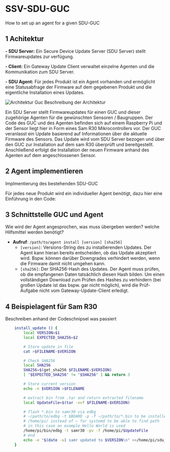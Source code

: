 # SSV-SDU-GUC
How to set up an agent for a given SDU-GUC

## 1 Achitektur
**- SDU Server:** Ein Secure Device Update Server (SDU Server) stellt Firmwareupdates zur verfügung.

**- Client:** Ein Gateway Update Client verwaltet einzelne Agenten und die Kommunikation zum SDU Server.

**- SDU Agent:** Für jedes Produkt ist ein Agent vorhanden und ermöglicht eine Statusabfrage der Firmware auf dem gegebenen Produkt und die eigentliche Installation eines Updates.

![Architektur Guc](https://user-images.githubusercontent.com/59482387/132204706-ce3661f2-0328-4731-bce8-013f67b2ba7d.PNG)
Beschreibung der Architektur

Ein SDU Server stellt Firmwareupdates für einen GUC und dieser zugehörige Agenten für die gewünschten Sensoren / Baugruppen.
Der Code des GUC und des Agenten befinden sich auf einem Raspberry Pi und der Sensor liegt hier in Form eines Sam R30 Mikrocontrollers vor.
Der GUC veranlasst ein Update basierend auf Informationen über die aktuelle Firmware des Sensors. Das Update wird vom SDU Server bezogen und über den GUC zur Installation auf dem sam R30 überprüft und bereitgestellt. Anschließend erfolgt die Installation der neuen Firmware anhand des Agenten auf dem angeschlossenen Sensor.

## 2 Agent implementieren
Implmentierung des bestehenden SDU-GUC

Für jedes neue Produkt wird ein individueller Agent benötigt, dazu hier eine Einführung in den Code: 



## 3 Schnittstelle GUC und Agent
Wie wird der Agent angesprochen, was muss übergeben werden? welche Hilfsmittel werden benötigt?

* **Aufruf**: `/path/to/agent install [version] [sha256]`
   - `[version]`: Versions-String des zu installierenden Updates. Der Agent kann hieran bereits entscheiden, ob das Update akzeptiert wird. Bspw. können darüber Downgrades verhindert werden, wenn die Firmware damit nicht umgehen kann.
   - `[sha256]`: Der SHA256-Hash des Updates. Der Agent muss prüfen, ob die empfangenen Daten tatsächlich diesen Hash bilden. Um einen vollständigen Download zum Prüfen des Hashes zu verhindern (bei großen Update ist das bspw. gar nicht möglich), wird die Prüf-Aufgabe nicht vom Gateway-Update-Client erledigt.
  
## 4 Beispielagent für Sam R30
Beschreiben anhand der Codeschnipsel was passiert
```bash
	install_update () {
		local VERSION=$1
		local EXPECTED_SHA256=$2

		# Store update in file
		cat >$FILENAME-$VERSION

		# Check SHA256
		local SHA256
		SHA256=$(get_sha256 $FILENAME-$VERSION)
		[ "$EXPECTED_SHA256" != "$SHA256" ] && return 3

		# Store current version
		echo -n $VERSION >$FILENAME

		# extract bin from .tar and return extracted filename
		local UpdateFile=$(tar -xvf $FILENAME-$VERSION)

		# flash *.bin to samr30 via edbg
		# ~/path/to/edbg -t $BOARD -p -f ~/path/to/*.bin to be installed or flashed
		# /home/pi/ instead of ~ for systemd to be able to find path
		# in this case an example Hello World is used
		/home/pi/bin/edbg -t samr30 -pv -f /home/pi/$UpdateFile	
		# end
		echo -e "$(date -u) samr updated to $VERSION\n" >>/home/pi/sdu_guc_ssv/clients/sam-r30/sam-r30_fwUpdate_logfile.txt
	}
```
